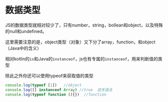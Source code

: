 # 数据类型

JS的数据类型就相对较少了，只有number，string，bollean和object，以及特殊的null和undefined。

这里需要注意的是，object类型（对象）又下分了array，function，和object（Java中的含义）

相对kotlin的`is`和Java的`instanceof`，js也有专属的`instanceof`，用来判断值的类型

除此之外你还可以使用typeof来获取值的类型

```js
console.log(typeof [1])   //object
console.log([] instanceof Array) //true  逆天语法
console.log(typeof function (){})  //function
```

 

